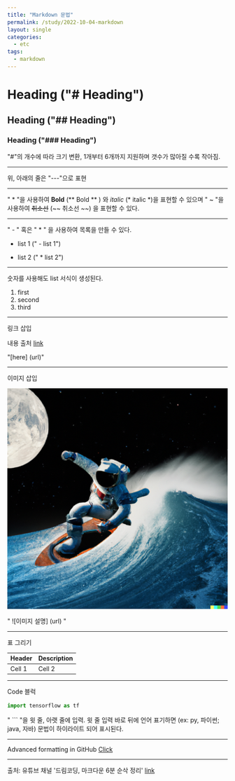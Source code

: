 ```yaml
---
title: "Markdown 문법"
permalink: /study/2022-10-04-markdown
layout: single
categories:
  - etc
tags:
  - markdown
---
```


# Heading ("# Heading")

## Heading ("## Heading")

### Heading ("### Heading")

"#"의 개수에 따라 크기 변환, 1개부터 6개까지 지원하며 갯수가 많아질 수록 작아짐.

---

위, 아래의 줄은 "---"으로 표현

---

" * "을 사용하여 **Bold** (** Bold ** ) 와 *italic* (* italic *)을 표현할 수 있으며
" ~ "을 사용하여 ~~취소선~~ (~~ 취소선 ~~) 을 표현할 수 있다.

---

" - " 혹은 " * " 을 사용하여 목록을 만들 수 있다.
- list 1 (" - list 1")
* list 2 (" * list 2")

---

숫자를 사용해도 list 서식이 생성된다.
1. first
2. second
3. third

---

링크 삽입

내용 출처 [link](https://www.youtube.com/watch?v=kMEb_BzyUqk&t=167s&ab_channel=%EB%93%9C%EB%A6%BC%EC%BD%94%EB%94%A9)

"[here] (url)"

---

이미지 삽입

![astronaut-surfing](../images/2022-10-04-markdown/astronaut-surfing.png)

" ![이미지 설명] (url) "

---

표 그리기

|Header|Description|
|--|--|
|Cell 1|Cell 2|

---

Code 블럭

```py
import tensorflow as tf
```

" ``` "을 윗 줄, 아랫 줄에 입력. 윗 줄 입력 바로 뒤에 언어 표기하면 (ex: py, 파이썬; java, 자바) 문법이 하이라이트 되어 표시된다.

---

Advanced formatting in GitHub [Click](https://docs.github.com/en/get-started/writing-on-github/working-with-advanced-formatting)

---

출처: 유튜브 채널 '드림코딩, 마크다운 6분 순삭 정리' [link](https://www.youtube.com/watch?v=kMEb_BzyUqk&t=167s&ab_channel=%EB%93%9C%EB%A6%BC%EC%BD%94%EB%94%A9)




